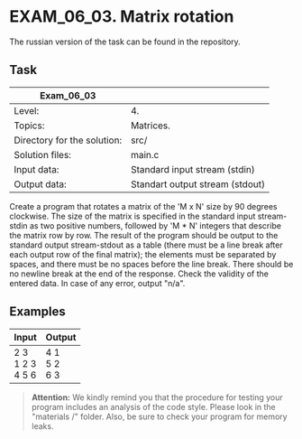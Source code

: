 # EXAM_06_03. Matrix rotation
The russian version of the task can be found in the repository.

## Task
| Exam_06_03 ||
| ------ | ------- |
| Level: | 4. |
| Topics: | Matrices. |
| Directory for the solution: | src/ |
| Solution files: | main.c |
| Input data: | Standard input stream (stdin) |
| Output data: | Standart output stream (stdout) |

Create a program that rotates a matrix of the 'M x N' size by 90 degrees clockwise. The size of the matrix is specified in the standard input stream-stdin as two positive numbers, followed by 'M * N' integers that describe the matrix row by row. The result of the program should be output to the standard output stream-stdout as a table (there must be a line break after each output row of the final matrix); the elements must be separated by spaces, and there must be no spaces before the line break. There should be no newline break at the end of the response. Check the validity of the entered data. In case of any error, output "n/a".

## Examples

| Input | Output |
| ------ | ------ |
| 2 3<br>1 2 3<br>4 5 6 | 4 1<br>5 2<br>6 3|3 3<br>1 2 3<br>4 5 6<br>7 8 9<br> 7 4 1<br>8 5 2<br> 9 6 3 |

> **Attention:** We kindly remind you that the procedure for testing your program includes an analysis of the code style. Please look in the "materials /" folder. Also, be sure to check your program for memory leaks.
